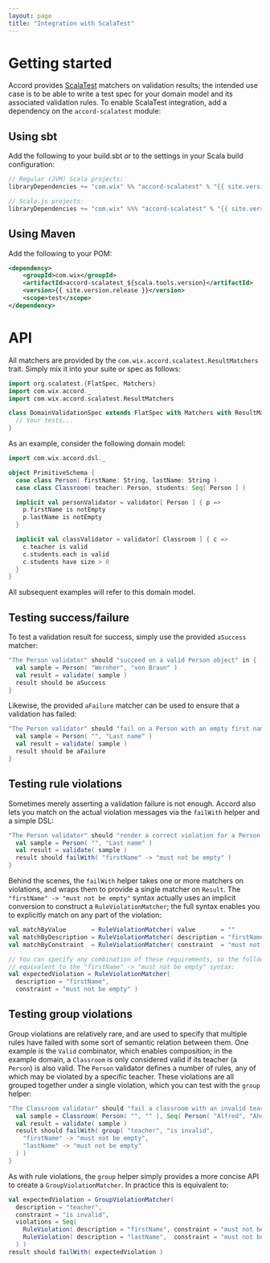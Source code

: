 ```yaml
---
layout: page
title: "Integration with ScalaTest"
---
```


# Getting started

Accord provides [ScalaTest](http://www.scalatest.org/) matchers on validation results; the intended use case is to be able to write a test spec for your domain model and its associated validation rules. To enable ScalaTest integration, add a dependency on the `accord-scalatest` module:

## Using sbt

Add the following to your build.sbt or to the settings in your Scala build configuration:

```scala
// Regular (JVM) Scala projects:
libraryDependencies += "com.wix" %% "accord-scalatest" % "{{ site.version.release }}" % "test"

// Scala.js projects:
libraryDependencies += "com.wix" %%% "accord-scalatest" % "{{ site.version.release }}" % "test"
```

## Using Maven

Add the following to your POM:

```xml
<dependency>
    <groupId>com.wix</groupId>
    <artifactId>accord-scalatest_${scala.tools.version}</artifactId>
    <version>{{ site.version.release }}</version>
    <scope>test</scope>
</dependency>
```

# API

All matchers are provided by the `com.wix.accord.scalatest.ResultMatchers` trait. Simply mix it into your suite or spec as follows:

```scala
import org.scalatest.{FlatSpec, Matchers}
import com.wix.accord._
import com.wix.accord.scalatest.ResultMatchers

class DomainValidationSpec extends FlatSpec with Matchers with ResultMatchers {
  // Your tests...
}
```

As an example, consider the following domain model:

```scala
import com.wix.accord.dsl._

object PrimitiveSchema {
  case class Person( firstName: String, lastName: String )
  case class Classroom( teacher: Person, students: Seq[ Person ] )

  implicit val personValidator = validator[ Person ] { p =>
    p.firstName is notEmpty
    p.lastName is notEmpty
  }

  implicit val classValidator = validator[ Classroom ] { c =>
    c.teacher is valid
    c.students.each is valid
    c.students have size > 0
  }
}
```

All subsequent examples will refer to this domain model.

## Testing success/failure

To test a validation result for success, simply use the provided `aSuccess` matcher:

```scala
"The Person validator" should "succeed on a valid Person object" in {
  val sample = Person( "Wernher", "von Braun" )
  val result = validate( sample )
  result should be aSuccess
}
```

Likewise, the provided `aFailure` matcher can be used to ensure that a validation has failed:

```scala
"The Person validator" should "fail on a Person with an empty first name" in {
  val sample = Person( "", "Last name" )
  val result = validate( sample )
  result should be aFailure
}
```

## Testing rule violations

Sometimes merely asserting a validation failure is not enough. Accord also lets you match on the actual violation messages via the `failWith` helper and a simple DSL:

```scala
"The Person validator" should "render a correct violation for a Person with an empty first name" {
  val sample = Person( "", "Last name" )
  val result = validate( sample )
  result should failWith( "firstName" -> "must not be empty" )
}
```

Behind the scenes, the `failWith` helper takes one or more matchers on violations, and wraps them to provide a single matcher on `Result`. The `"firstName" -> "must not be empty"` syntax actually uses an implicit conversion to construct a `RuleViolationMatcher`; the full syntax enables you to explicitly match on any part of the violation:

```scala
val matchByValue       = RuleViolationMatcher( value       = ""                  )
val matchByDescription = RuleViolationMatcher( description = "firstName"         )
val matchByConstraint  = RuleViolationMatcher( constraint  = "must not be empty" )

// You can specify any combination of these requirements, so the following is
// equivalent to the "firstName" -> "must not be empty" syntax:
val expectedViolation = RuleViolationMatcher(
  description = "firstName",
  constraint = "must not be empty" )
```

## Testing group violations

Group violations are relatively rare, and are used to specify that multiple rules have failed with some sort of semantic relation between them. One example is the `Valid` combinator, which enables composition; in the example domain, a `Classroom` is only considered valid if its teacher (a `Person`) is also valid. The `Person` validator defines a number of rules, any of which may be violated by a specific teacher. These violations are all grouped together under a single violation, which you can test with the `group` helper:

```scala
"The Classroom validator" should "fail a classroom with an invalid teacher" in {
  val sample = Classroom( Person( "", "" ), Seq( Person( "Alfred", "Aho" ) ) )
  val result = validate( sample )
  result should failWith( group( "teacher", "is invalid",
    "firstName" -> "must not be empty",
    "lastName" -> "must not be empty"
  ) )
}
```

As with rule violations, the `group` helper simply provides a more concise API to create a `GroupViolationMatcher`. In practice this is equivalent to:

```scala
val expectedViolation = GroupViolationMatcher(
  description = "teacher",
  constraint = "is invalid",
  violations = Seq(
    RuleViolation( description = "firstName", constraint = "must not be empty" ),
    RuleViolation( description = "lastName",  constraint = "must not be empty" ),
  ) )
result should failWith( expectedViolation )
```





